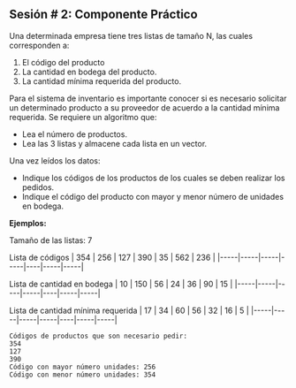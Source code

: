 ## Sesión # 2: Componente Práctico

Una determinada empresa tiene tres listas de tamaño N, las cuales corresponden a:
1. El código del producto
2. La cantidad en bodega del producto.
3. La cantidad mínima requerida del producto.

Para el sistema de inventario es importante conocer si es necesario solicitar un determinado
producto a su proveedor de acuerdo a la cantidad mínima requerida. Se requiere un algoritmo
que:
- Lea el número de productos.
- Lea las 3 listas y almacene cada lista en un vector.

Una vez leídos los datos:
- Indique los códigos de los productos de los cuales se deben realizar los pedidos.
- Indique el código del producto con mayor y menor número de unidades en bodega.

**Ejemplos:**

Tamaño de las listas: 7

Lista de códigos
| 354 | 256 | 127 | 390 | 35 | 562 | 236 |
|-----|-----|-----|-----|----|-----|-----|

Lista de cantidad en bodega
| 10  | 150 | 56  | 24  | 36 | 90  | 15  |
|-----|-----|-----|-----|----|-----|-----|

Lista de cantidad mínima requerida
| 17  | 34  | 60  | 56  | 32 | 16  | 5   |
|-----|-----|-----|-----|----|-----|-----|

``` 
Códigos de productos que son necesario pedir:
354
127
390
Código con mayor número unidades: 256
Código con menor número unidades: 354
```
